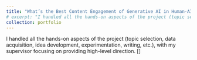 ```yaml
---
title: "What’s the Best Content Engagement of Generative AI in Human-AI Text Co-Creation?"
# excerpt: "I handled all the hands-on aspects of the project (topic selection, data acquisition, idea development, experimentation, writing, etc.), with my supervisor focusing on providing high-level direction"
collection: portfolio
---
```

I handled all the hands-on aspects of the project (topic selection, data acquisition, idea development, experimentation, writing, etc.), with my supervisor focusing on providing high-level direction. []
